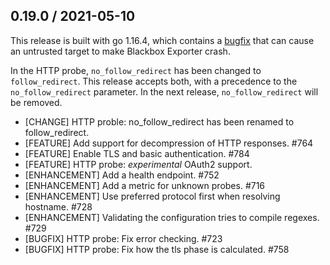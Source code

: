 ## 0.19.0 / 2021-05-10

This release is built with go 1.16.4, which contains a [bugfix](https://github.com/golang/go/issues/45712)
that can cause an untrusted target to make Blackbox Exporter crash.

In the HTTP probe, `no_follow_redirect` has been changed to `follow_redirect`.
This release accepts both, with a precedence to the `no_follow_redirect` parameter.
In the next release, `no_follow_redirect` will be removed.

* [CHANGE] HTTP proble: no_follow_redirect has been renamed to follow_redirect.
* [FEATURE] Add support for decompression of HTTP responses. #764
* [FEATURE] Enable TLS and basic authentication. #784
* [FEATURE] HTTP probe: *experimental* OAuth2 support.
* [ENHANCEMENT] Add a health endpoint. #752
* [ENHANCEMENT] Add a metric for unknown probes. #716
* [ENHANCEMENT] Use preferred protocol first when resolving hostname. #728
* [ENHANCEMENT] Validating the configuration tries to compile regexes. #729
* [BUGFIX] HTTP probe: Fix error checking. #723
* [BUGFIX] HTTP probe: Fix how the tls phase is calculated. #758
